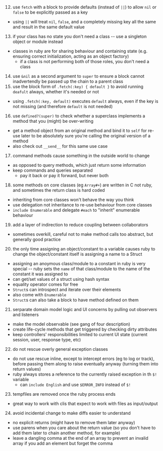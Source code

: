 12. use `fetch` with a block to provide defaults (instead of `||`) to allow `nil` or `false` to be explicitly passed as a key
  - using `||` will treat `nil`, `false`, and a completely missing key all the same and result in the same default value
13. if your class has no state you don't need a class -- use a singleton object or module instead
  - classes in ruby are for sharing behaviour and containing state (e.g. ensuring correct initialization, acting as an object factory)
    - if a class is not performing both of those roles, you don't need a class
14. use `&nil` as a second argument to `super` to ensure a block cannot inadvertendly be passed up the chain to a parent class
15. use the block form of `.fetch(:key) { default }` to avoid running `deafult` always, whether it's needed or not
  - using `.fetch(:key, default)` executes `default` always, even if the key is not missing (and therefore `default` is not needed)
16. use `defined?(super)` to check whether a superclass implements a method that you (might) be over-writing
  - get a method object from an original method and bind it to `self` for re-use later to be absolutely sure you're calling the original version of a method
  - also check out `__send__` for this same use case
17. command methods cause something in the outside world to change
  - as opposed to query methods, which just return some information
  - keep commands and queries separated
    - pay it back or pay it forward, but never both
18. some methods on core classes (eg `Array#+`) are written in C not ruby, and sometimes the return class is hard coded
  - inheriting from core classes won't behave the way you think
  - use delegation not inheritance to re-use behaviour from core classes
  - `include Enumerable` and delegate `#each` to "inherit" enumerable behaviour
19. add a layer of indirection to reduce coupling between collaborators
  - sometimes overkill, careful not to make method calls too abstract, but generally good practice
20. the only time assigning an object/constant to a variable causes ruby to change the object/constant itself is assigning a name to a Struct
  - assigning an anoymous class/module to a constant in ruby is very special -- ruby sets the `name` of that class/module to the name of the constant it was assigned to
  - can get/set values of a struct using hash syntax
  - equality operator comes for free
  - `Struct`s can introspect and iterate over their elements
  - also come with `Enumerable`
  - `Struct`s can also take a block to have method defined on them
21. serparate domain model logic and UI concerns by pulling out observers and listeners
  - make the model observable (see gang of four description)
  - create life-cycle methods that get triggered by checking dirty attributes
  - keep controllers' responsibilities limited to current UI state (current session, user, response type, etc)
22. do not rescue overly general exception classes
  - do not use rescue inline, except to intercept errors (eg to log or track), before passing them along to raise eventually anyway (turning them into return values)
  - ruby always stores a reference to the currently raised exception in th `$!` variable
    - can `include English` and use `$ERROR_INFO` instead of `$!`
23. tempfiles are removed once the ruby process ends
  - great way to work with clis that expect to work with files as input/output
24. avoid incidental change to make diffs easier to understand
  - no explicit returns (might have to remove them later anyway)
  - use parens when you care about the return value (so you don't have to add them later to chain another method, for example)
  - leave a dangling comma at the end of an array to prevent an invalid array if you add an element but forget the comma
